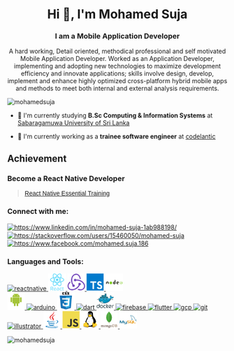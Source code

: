 <h1 align="center">Hi 👋, I'm Mohamed Suja</h1>
<h3 align="center">I am a Mobile Application Developer</h3>

<p align="center">A hard working, Detail oriented, methodical professional and self motivated Mobile Application Developer. Worked as an Application Developer, implementing and adopting new technologies to maximize development efficiency and innovate applications; skills involve design, develop, implement and enhance highly optimized cross-platform hybrid mobile apps and methods to meet both internal and external analysis requirements.</p>

<p align="left"> <img src="https://komarev.com/ghpvc/?username=mohamedsuja&label=Profile%20views&color=0e75b6&style=flat" alt="mohamedsuja" /> </p>

- 🏬 I'm currently studying **B.Sc Computing & Information Systems** at [Sabaragamuwa University of Sri Lanka][uni]

- 🏦 I'm currently working as a **trainee software engineer** at [codelantic][off]

## Achievement 

### Become a React Native Developer
 <blockquote align="left" class="badgr-badge" style="font-family: Helvetica, Roboto, &quot;Segoe UI&quot;, Calibri, sans-serif;">
 <a href="https://www.linkedin.com/learning/certificates/08945b3665780650eac14742e2f1da4899d5a0a6b9073b05fbe5a6942bada997">
 <span aria-hidden="true"><!---->React Native Essential Training<!----></span>
 </a>
</blockquote>

<h3 align="left">Connect with me:</h3>
<p align="left">
<a href="https://linkedin.com/in/https://www.linkedin.com/in/mohamed-suja-1ab988198/" target="blank"><img align="center" src="https://raw.githubusercontent.com/rahuldkjain/github-profile-readme-generator/master/src/images/icons/Social/linked-in-alt.svg" alt="https://www.linkedin.com/in/mohamed-suja-1ab988198/" height="30" width="40" /></a>
<a href="https://stackoverflow.com/users/https://stackoverflow.com/users/15460050/mohamed-suja" target="blank"><img align="center" src="https://raw.githubusercontent.com/rahuldkjain/github-profile-readme-generator/master/src/images/icons/Social/stack-overflow.svg" alt="https://stackoverflow.com/users/15460050/mohamed-suja" height="30" width="40" /></a>
<a href="https://fb.com/https://www.facebook.com/mohamed.suja.186" target="blank"><img align="center" src="https://raw.githubusercontent.com/rahuldkjain/github-profile-readme-generator/master/src/images/icons/Social/facebook.svg" alt="https://www.facebook.com/mohamed.suja.186" height="30" width="40" /></a>
</p>

<h3 align="left">Languages and Tools:</h3>

<p align="left">
  
   <a href="https://reactnative.dev/" target="_blank" rel="noreferrer"> <img src="https://reactnative.dev/img/header_logo.svg" alt="reactnative" width="40" height="40"/> </a> <a href="https://reactjs.org/" target="_blank" rel="noreferrer"> <img src="https://raw.githubusercontent.com/devicons/devicon/master/icons/react/react-original-wordmark.svg" alt="react" width="40" height="40"/> </a> <a href="https://redux.js.org" target="_blank" rel="noreferrer"> <img src="https://raw.githubusercontent.com/devicons/devicon/master/icons/redux/redux-original.svg" alt="redux" width="40" height="40"/> </a> <a href="https://www.typescriptlang.org/" target="_blank" rel="noreferrer"> <img src="https://raw.githubusercontent.com/devicons/devicon/master/icons/typescript/typescript-original.svg" alt="typescript" width="40" height="40"/> </a> 
 <a href="https://nodejs.org" target="_blank" rel="noreferrer"> <img src="https://raw.githubusercontent.com/devicons/devicon/master/icons/nodejs/nodejs-original-wordmark.svg" alt="nodejs" width="40" height="40"/> </a>  
  <a href="https://developer.android.com" target="_blank" rel="noreferrer"> <img src="https://raw.githubusercontent.com/devicons/devicon/master/icons/android/android-original-wordmark.svg" alt="android" width="40" height="40"/> </a> <a href="https://www.arduino.cc/" target="_blank" rel="noreferrer"> <img src="https://cdn.worldvectorlogo.com/logos/arduino-1.svg" alt="arduino" width="40" height="40"/> </a> <a href="https://www.w3schools.com/css/" target="_blank" rel="noreferrer"> <img src="https://raw.githubusercontent.com/devicons/devicon/master/icons/css3/css3-original-wordmark.svg" alt="css3" width="40" height="40"/> </a> <a href="https://dart.dev" target="_blank" rel="noreferrer"> <img src="https://www.vectorlogo.zone/logos/dartlang/dartlang-icon.svg" alt="dart" width="40" height="40"/> </a> <a href="https://www.docker.com/" target="_blank" rel="noreferrer"> <img src="https://raw.githubusercontent.com/devicons/devicon/master/icons/docker/docker-original-wordmark.svg" alt="docker" width="40" height="40"/> </a> <a href="https://firebase.google.com/" target="_blank" rel="noreferrer"> <img src="https://www.vectorlogo.zone/logos/firebase/firebase-icon.svg" alt="firebase" width="40" height="40"/> </a> <a href="https://flutter.dev" target="_blank" rel="noreferrer"> <img src="https://www.vectorlogo.zone/logos/flutterio/flutterio-icon.svg" alt="flutter" width="40" height="40"/> </a> <a href="https://cloud.google.com" target="_blank" rel="noreferrer"> <img src="https://www.vectorlogo.zone/logos/google_cloud/google_cloud-icon.svg" alt="gcp" width="40" height="40"/> </a> <a href="https://git-scm.com/" target="_blank" rel="noreferrer"> <img src="https://www.vectorlogo.zone/logos/git-scm/git-scm-icon.svg" alt="git" width="40" height="40"/> </a> <a href="https://www.adobe.com/in/products/illustrator.html" target="_blank" rel="noreferrer"> <img src="https://www.vectorlogo.zone/logos/adobe_illustrator/adobe_illustrator-icon.svg" alt="illustrator" width="40" height="40"/> </a> <a href="https://www.java.com" target="_blank" rel="noreferrer"> <img src="https://raw.githubusercontent.com/devicons/devicon/master/icons/java/java-original.svg" alt="java" width="40" height="40"/> </a> <a href="https://developer.mozilla.org/en-US/docs/Web/JavaScript" target="_blank" rel="noreferrer"> <img src="https://raw.githubusercontent.com/devicons/devicon/master/icons/javascript/javascript-original.svg" alt="javascript" width="40" height="40"/> </a> <a href="https://www.linux.org/" target="_blank" rel="noreferrer"> <img src="https://raw.githubusercontent.com/devicons/devicon/master/icons/linux/linux-original.svg" alt="linux" width="40" height="40"/> </a> <a href="https://www.mongodb.com/" target="_blank" rel="noreferrer"> <img src="https://raw.githubusercontent.com/devicons/devicon/master/icons/mongodb/mongodb-original-wordmark.svg" alt="mongodb" width="40" height="40"/> </a> <a href="https://www.mysql.com/" target="_blank" rel="noreferrer"> <img src="https://raw.githubusercontent.com/devicons/devicon/master/icons/mysql/mysql-original-wordmark.svg" alt="mysql" width="40" height="40"/> </a>
  
 

</p>


<p>
  <img align="center" src="https://github-readme-stats.vercel.app/api/top-langs?username=mohamedsuja&show_icons=true&locale=en&layout=compact" alt="mohamedsuja" /></p>
  
  
  
  
  [uni]: https://www.sab.ac.lk/
  [off]: https://codelantic.com/
